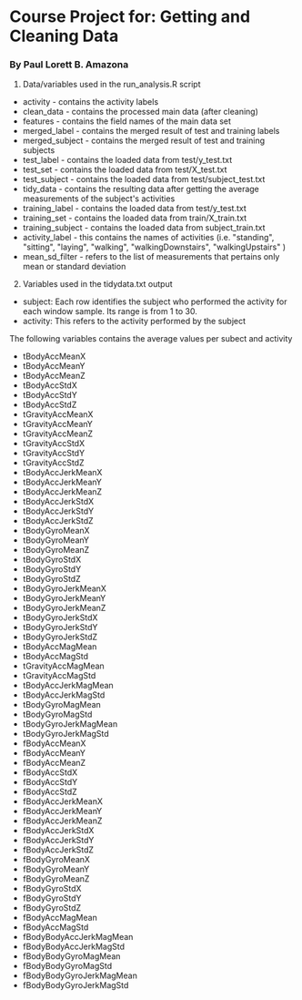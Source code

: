 # Course Project for: Getting and Cleaning Data
### By Paul Lorett B. Amazona

1. Data/variables used in the run_analysis.R script
  * activity - contains the activity labels
  * clean_data - contains the processed main data (after cleaning)
  * features - contains the field names of the main data set
  * merged_label - contains the merged result of test and training labels
  * merged_subject - contains the merged result of test and training subjects
  * test_label - contains the loaded data from test/y_test.txt
  * test_set - contains the loaded data from test/X_test.txt
  * test_subject - contains the loaded data from test/subject_test.txt
  * tidy_data - contains the resulting data after getting the average measurements of the subject's activities
  * training_label - contains the loaded data from test/y_test.txt
  * training_set - contains the loaded data from train/X_train.txt
  * training_subject - contains the loaded data from subject_train.txt
  * activity_label - this contains the names of activities (i.e. "standing", "sitting",  "laying",   "walking",  "walkingDownstairs", "walkingUpstairs"  )
  * mean_sd_filter - refers to the list of measurements that pertains only mean or standard deviation
  
2. Variables used in the tidydata.txt output
  * subject: Each row identifies the subject who performed the activity for each window sample. Its range is from 1 to 30. 
  *	activity: This refers to the activity performed by the subject
  
  The following variables contains the average values per subect and activity
  *	tBodyAccMeanX
  *	tBodyAccMeanY
  *	tBodyAccMeanZ
  *	tBodyAccStdX
  *	tBodyAccStdY
  *	tBodyAccStdZ
  *	tGravityAccMeanX
  *	tGravityAccMeanY
  *	tGravityAccMeanZ
  *	tGravityAccStdX
  *	tGravityAccStdY
  *	tGravityAccStdZ
  *	tBodyAccJerkMeanX
  *	tBodyAccJerkMeanY
  *	tBodyAccJerkMeanZ
  *	tBodyAccJerkStdX
  *	tBodyAccJerkStdY
  *	tBodyAccJerkStdZ
  *	tBodyGyroMeanX
  *	tBodyGyroMeanY
  *	tBodyGyroMeanZ
  *	tBodyGyroStdX
  *	tBodyGyroStdY
  *	tBodyGyroStdZ
  *	tBodyGyroJerkMeanX
  *	tBodyGyroJerkMeanY
  *	tBodyGyroJerkMeanZ
  *	tBodyGyroJerkStdX
  *	tBodyGyroJerkStdY
  *	tBodyGyroJerkStdZ
  *	tBodyAccMagMean
  *	tBodyAccMagStd
  *	tGravityAccMagMean
  *	tGravityAccMagStd
  *	tBodyAccJerkMagMean
  *	tBodyAccJerkMagStd
  *	tBodyGyroMagMean
  *	tBodyGyroMagStd
  *	tBodyGyroJerkMagMean
  *	tBodyGyroJerkMagStd
  *	fBodyAccMeanX
  *	fBodyAccMeanY
  *	fBodyAccMeanZ
  *	fBodyAccStdX
  *	fBodyAccStdY
  *	fBodyAccStdZ
  *	fBodyAccJerkMeanX
  *	fBodyAccJerkMeanY
  *	fBodyAccJerkMeanZ
  *	fBodyAccJerkStdX
  *	fBodyAccJerkStdY
  *	fBodyAccJerkStdZ
  *	fBodyGyroMeanX
  *	fBodyGyroMeanY
  *	fBodyGyroMeanZ
  *	fBodyGyroStdX
  *	fBodyGyroStdY
  *	fBodyGyroStdZ
  *	fBodyAccMagMean
  *	fBodyAccMagStd
  *	fBodyBodyAccJerkMagMean
  *	fBodyBodyAccJerkMagStd
  *	fBodyBodyGyroMagMean
  *	fBodyBodyGyroMagStd
  *	fBodyBodyGyroJerkMagMean
  *	fBodyBodyGyroJerkMagStd
  
